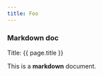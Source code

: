 ```yaml
---
title: Foo
---
```


### Markdown doc ###
Title: {{ page.title }}

This is a **markdown** document.


  